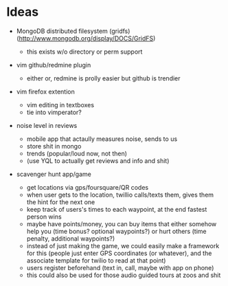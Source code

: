 # Ideas
* MongoDB distributed filesystem (gridfs) (http://www.mongodb.org/display/DOCS/GridFS)
    * this exists w/o directory or perm support
    
* vim github/redmine plugin
    * either or, redmine is prolly easier but github is trendier

* vim firefox extention
    * vim editing in textboxes
    * tie into vimperator?

* noise level in reviews 
    * mobile app that actaully measures noise, sends to us
    * store shit in mongo
    * trends (popular/loud now, not then)
    * (use YQL to actually get reviews and info and shit)

* scavenger hunt app/game
    * get locations via gps/foursquare/QR codes
    * when user gets to the location, twillio calls/texts them, gives them the hint for the next one
    * keep track of users's times to each waypoint, at the end fastest person wins
    * maybe have points/money, you can buy items that either somehow help you (time bonus? optional waypoints?) or hurt others (time penalty, additional waypoints?)
    * instead of just making the game, we could easily make a framework for this (people just enter GPS coordinates (or whatever), and the associate template for twilio to read at that point)
    * users register beforehand (text in, call, maybe with app on phone)
    * this could also be used for those audio guided tours at zoos and shit
